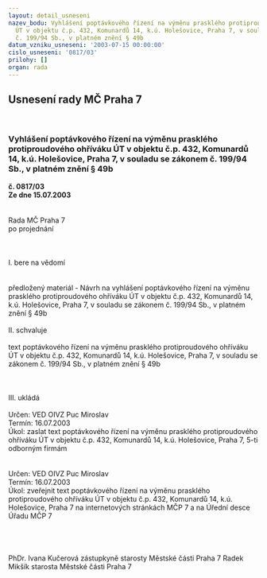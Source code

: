 ```yaml
---
layout: detail_usneseni
nazev_bodu: Vyhlášení poptávkového řízení na výměnu prasklého protiproudového ohříváku
  ÚT v objektu č.p. 432, Komunardů 14, k.ú. Holešovice, Praha 7, v souladu se zákonem
  č. 199/94 Sb., v platném znění § 49b
datum_vzniku_usneseni: '2003-07-15 00:00:00'
cislo_usneseni: '0817/03'
prilohy: []
organ: rada
---
```

<div id="ucUsn_pList" class="usn">
	<span><h2>Usnesení rady MČ Praha 7 </h2>
<br></span><div class="standBody">
<span><h3>Vyhlášení poptávkového řízení na výměnu prasklého protiproudového ohříváku ÚT v objektu č.p. 432, Komunardů 14, k.ú. Holešovice, Praha 7, v souladu se zákonem č. 199/94 Sb., v platném znění § 49b</h3></span><div class="center">
		<strong>č. 0817/03</strong><br>
	</div>
<div class="center">
		<strong>Ze dne 15.07.2003</strong><br><br>
	</div>
<br>Rada MČ Praha 7<br>po projednání<br><br><br><br>I.	bere na vědomí<br><br> <br>předložený materiál - Návrh na vyhlášení poptávkového řízení na výměnu prasklého protiproudového ohříváku ÚT v objektu č.p. 432, Komunardů 14, k.ú. Holešovice, Praha 7, v souladu se zákonem č. 199/94 Sb., v platném znění § 49b<br><br>II.	schvaluje <br><br>text poptávkového řízení na výměnu prasklého protiproudového ohříváku ÚT v objektu č.p. 432, Komunardů 14, k.ú. Holešovice, Praha 7, v souladu se zákonem č. 199/94 Sb., v platném znění § 49b<br><br><br><br>III.	ukládá <br><br>Určen:	VED OIVZ Puc Miroslav<br>Termín: 16.07.2003<br>Úkol:	zaslat text poptávkového řízení na výměnu prasklého protiproudového ohříváku ÚT v objektu č.p. 432, Komunardů 14, k.ú. Holešovice, Praha 7,  5-ti odborným firmám<br> <br><br>Určen:	VED OIVZ Puc Miroslav<br>Termín: 16.07.2003<br>Úkol:	zveřejnit text poptávkového řízení na výměnu prasklého protiproudového ohříváku ÚT v objektu č.p. 432, Komunardů 14, k.ú. Holešovice, Praha 7 na internetových stránkách MČP 7 a na Úřední desce Úřadu MČP 7<br> <br><br> <br>	<br>PhDr. Ivana Kučerová zástupkyně starosty Městské části Praha 7	 Radek Mikšík starosta Městské části Praha 7<br>	<br><br>
</div>
</div>